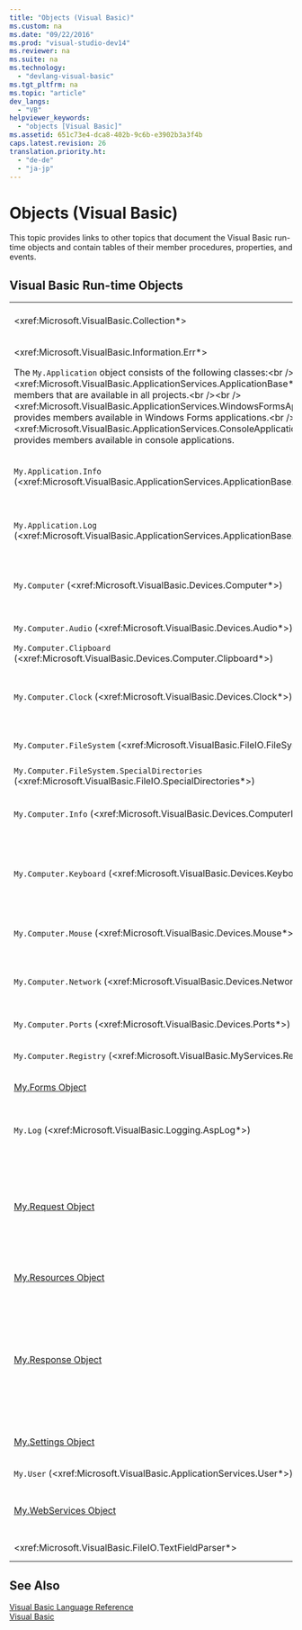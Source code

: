 ```yaml
---
title: "Objects (Visual Basic)"
ms.custom: na
ms.date: "09/22/2016"
ms.prod: "visual-studio-dev14"
ms.reviewer: na
ms.suite: na
ms.technology: 
  - "devlang-visual-basic"
ms.tgt_pltfrm: na
ms.topic: "article"
dev_langs: 
  - "VB"
helpviewer_keywords: 
  - "objects [Visual Basic]"
ms.assetid: 651c73e4-dca8-402b-9c6b-e3902b3a3f4b
caps.latest.revision: 26
translation.priority.ht: 
  - "de-de"
  - "ja-jp"
---
```

# Objects (Visual Basic)
This topic provides links to other topics that document the Visual Basic run-time objects and contain tables of their member procedures, properties, and events.  
  
## Visual Basic Run-time Objects  
  
|||  
|-|-|  
|\<xref:Microsoft.VisualBasic.Collection*>|Provides a convenient way to see a related group of items as a single object.|  
|\<xref:Microsoft.VisualBasic.Information.Err*>|Contains information about run-time errors.|  
|The `My.Application` object consists of the following classes:\<br />\<br /> \<xref:Microsoft.VisualBasic.ApplicationServices.ApplicationBase*> provides members that are available in all projects.\<br />\<br /> \<xref:Microsoft.VisualBasic.ApplicationServices.WindowsFormsApplicationBase*> provides members available in Windows Forms applications.\<br />\<br /> \<xref:Microsoft.VisualBasic.ApplicationServices.ConsoleApplicationBase*> provides members available in console applications.|Provides data that is associated only with the current application or DLL. No system-level information can be altered with `My.Application`.\<br />\<br /> Some members are available only for Windows Forms or console applications.|  
|`My.Application.Info` (\<xref:Microsoft.VisualBasic.ApplicationServices.ApplicationBase.Info*>)|Provides properties for getting the information about an application, such as the version number, description, loaded assemblies, and so on.|  
|`My.Application.Log` (\<xref:Microsoft.VisualBasic.ApplicationServices.ApplicationBase.Log*>)|Provides a property and methods to write event and exception information to the application's log listeners.|  
|`My.Computer` (\<xref:Microsoft.VisualBasic.Devices.Computer*>)|Provides properties for manipulating computer components such as audio, the clock, the keyboard, the file system, and so on.|  
|`My.Computer.Audio` (\<xref:Microsoft.VisualBasic.Devices.Audio*>)|Provides methods for playing sounds.|  
|`My.Computer.Clipboard` (\<xref:Microsoft.VisualBasic.Devices.Computer.Clipboard*>)|Provides methods for manipulating the Clipboard.|  
|`My.Computer.Clock` (\<xref:Microsoft.VisualBasic.Devices.Clock*>)|Provides properties for accessing the current local time and Universal Coordinated Time (equivalent to Greenwich Mean Time) from the system clock.|  
|`My.Computer.FileSystem` (\<xref:Microsoft.VisualBasic.FileIO.FileSystem*>)|Provides properties and methods for working with drives, files, and directories.|  
|`My.Computer.FileSystem.SpecialDirectories` (\<xref:Microsoft.VisualBasic.FileIO.SpecialDirectories*>)|Provides properties for accessing commonly referenced directories.|  
|`My.Computer.Info` (\<xref:Microsoft.VisualBasic.Devices.ComputerInfo*>)|Provides properties for getting information about the computer's memory, loaded assemblies, name, and operating system.|  
|`My.Computer.Keyboard` (\<xref:Microsoft.VisualBasic.Devices.Keyboard*>)|Provides properties for accessing the current state of the keyboard, such as what keys are currently pressed, and provides a method to send keystrokes to the active window.|  
|`My.Computer.Mouse` (\<xref:Microsoft.VisualBasic.Devices.Mouse*>)|Provides properties for getting information about the format and configuration of the mouse that is installed on the local computer.|  
|`My.Computer.Network` (\<xref:Microsoft.VisualBasic.Devices.Network*>)|Provides a property, an event, and methods for interacting with the network to which the computer is connected.|  
|`My.Computer.Ports` (\<xref:Microsoft.VisualBasic.Devices.Ports*>)|Provides a property and a method for accessing the computer's serial ports.|  
|`My.Computer.Registry` (\<xref:Microsoft.VisualBasic.MyServices.RegistryProxy*>)|Provides properties and methods for manipulating the registry.|  
|[My.Forms Object](../vs140/my.forms-object.md)|Provides properties for accessing an instance of each Windows Form declared in the current project.|  
|`My.Log` (\<xref:Microsoft.VisualBasic.Logging.AspLog*>)|Provides a property and methods for writing event and exception information to the application's log listeners for Web applications.|  
|[My.Request Object](../vs140/my.request-object.md)|Gets the \<xref:System.Web.HttpRequest*> object for the requested page. The `My.Request` object contains information about the current HTTP request.\<br />\<br /> The `My.Request` object is available only for [!INCLUDE[vstecasp](../vs140/includes/vstecasp_md.md)] applications.|  
|[My.Resources Object](../vs140/my.resources-object.md)|Provides properties and classes for accessing an application's resources.|  
|[My.Response Object](../vs140/my.response-object.md)|Gets the \<xref:System.Web.HttpResponse*> object that is associated with the \<xref:System.Web.UI.Page*>. This object allows you to send HTTP response data to a client and contains information about that response.\<br />\<br /> The `My.Response` object is available only for [!INCLUDE[vstecasp](../vs140/includes/vstecasp_md.md)] applications.|  
|[My.Settings Object](../vs140/my.settings-object.md)|Provides properties and methods for accessing an application's settings.|  
|`My.User` (\<xref:Microsoft.VisualBasic.ApplicationServices.User*>)|Provides access to information about the current user.|  
|[My.WebServices Object](../vs140/my.webservices-object.md)|Provides properties for creating and accessing a single instance of each Web service that is referenced by the current project.|  
|\<xref:Microsoft.VisualBasic.FileIO.TextFieldParser*>|Provides methods and properties for parsing structured text files.|  
  
## See Also  
 [Visual Basic Language Reference](../vs140/visual-basic-language-reference.md)   
 [Visual Basic](../vs140/visual-basic.md)